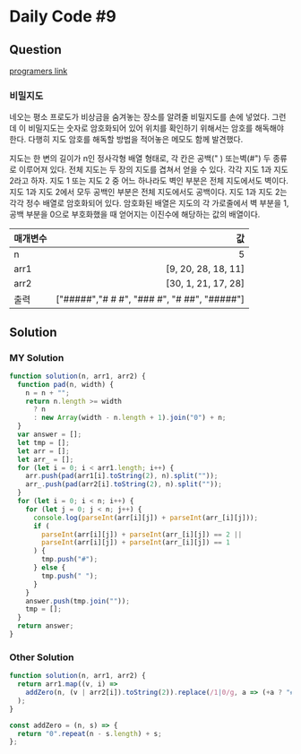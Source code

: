 # Daily Code #9

## Question

[programers link](https://programmers.co.kr/learn/courses/30/lessons/17681)

### 비밀지도

네오는 평소 프로도가 비상금을 숨겨놓는 장소를 알려줄 비밀지도를 손에 넣었다. 그런데 이 비밀지도는 숫자로 암호화되어 있어 위치를 확인하기 위해서는 암호를 해독해야 한다. 다행히 지도 암호를 해독할 방법을 적어놓은 메모도 함께 발견했다.

지도는 한 변의 길이가 n인 정사각형 배열 형태로, 각 칸은 공백(" ) 또는벽(#") 두 종류로 이루어져 있다.
전체 지도는 두 장의 지도를 겹쳐서 얻을 수 있다. 각각 지도 1과 지도 2라고 하자. 지도 1 또는 지도 2 중 어느 하나라도 벽인 부분은 전체 지도에서도 벽이다. 지도 1과 지도 2에서 모두 공백인 부분은 전체 지도에서도 공백이다.
지도 1과 지도 2는 각각 정수 배열로 암호화되어 있다.
암호화된 배열은 지도의 각 가로줄에서 벽 부분을 1, 공백 부분을 0으로 부호화했을 때 얻어지는 이진수에 해당하는 값의 배열이다.

| 매개변수 |                                          값 |
| -------- | ------------------------------------------: |
| n        |                                           5 |
| arr1     |                         [9, 20, 28, 18, 11] |
| arr2     |                         [30, 1, 21, 17, 28] |
| 출력     | ["#####","# # #", "### #", "# ##", "#####"] |

## Solution

### MY Solution

```js
function solution(n, arr1, arr2) {
  function pad(n, width) {
    n = n + "";
    return n.length >= width
      ? n
      : new Array(width - n.length + 1).join("0") + n;
  }
  var answer = [];
  let tmp = [];
  let arr = [];
  let arr_ = [];
  for (let i = 0; i < arr1.length; i++) {
    arr.push(pad(arr1[i].toString(2), n).split(""));
    arr_.push(pad(arr2[i].toString(2), n).split(""));
  }
  for (let i = 0; i < n; i++) {
    for (let j = 0; j < n; j++) {
      console.log(parseInt(arr[i][j]) + parseInt(arr_[i][j]));
      if (
        parseInt(arr[i][j]) + parseInt(arr_[i][j]) == 2 ||
        parseInt(arr[i][j]) + parseInt(arr_[i][j]) == 1
      ) {
        tmp.push("#");
      } else {
        tmp.push(" ");
      }
    }
    answer.push(tmp.join(""));
    tmp = [];
  }
  return answer;
}
```

### Other Solution

```js
function solution(n, arr1, arr2) {
  return arr1.map((v, i) =>
    addZero(n, (v | arr2[i]).toString(2)).replace(/1|0/g, a => (+a ? "#" : " "))
  );
}

const addZero = (n, s) => {
  return "0".repeat(n - s.length) + s;
};
```

